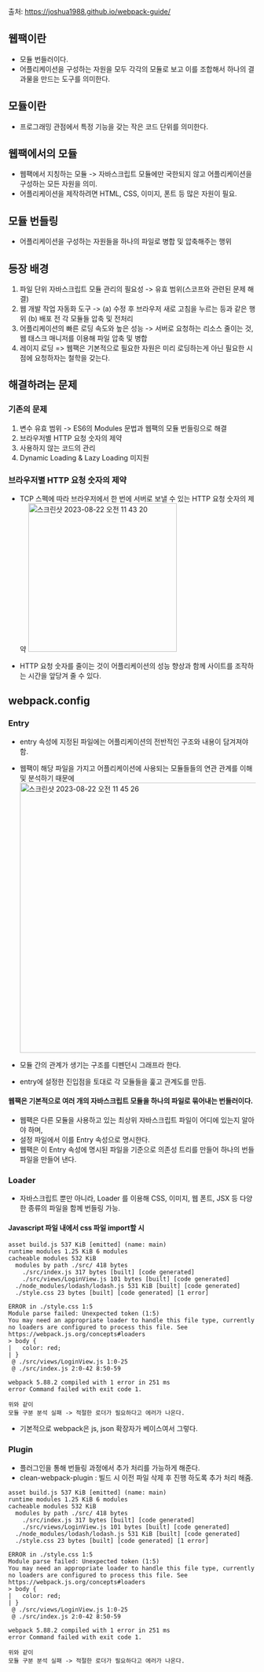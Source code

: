 출처: https://joshua1988.github.io/webpack-guide/

## 웹팩이란

- 모듈 번들러이다.
- 어플리케이션을 구성하는 자원을 모두 각각의 모듈로 보고 이를 조합해서 하나의 결과물을 만드는 도구를 의미한다.

## 모듈이란

- 프로그래밍 관점에서 특정 기능을 갖는 작은 코드 단위를 의미한다.

## 웹팩에서의 모듈

- 웹팩에서 지칭하는 모듈 -> 자바스크립트 모듈에만 국한되지 않고 어플리케이션을 구성하는 모든 자원을 의미.
- 어플리케이션을 제작하려면 HTML, CSS, 이미지, 폰트 등 많은 자원이 필요.

## 모듈 번들링

- 어플리케이션을 구성하는 자원들을 하나의 파일로 병합 및 압축해주는 행위

## 등장 배경

1. 파일 단위 자바스크립트 모듈 관리의 필요성 -> 유효 범위(스코프와 관련된 문제 해결)
2. 웹 개발 작업 자동화 도구 -> (a) 수정 후 브라우저 새로 고침을 누르는 등과 같은 행위 (b) 배포 전 각 모듈들 압축 및 전처리
3. 어플리케이션의 빠른 로딩 속도와 높은 성능 -> 서버로 요청하는 리소스 줄이는 것, 웹 태스크 매니저를 이용해 파일 압축 및 병합
4. 레이지 로딩
   => 웹팩은 기본적으로 필요한 자원은 미리 로딩하는게 아닌 필요한 시점에 요청하자는 철학을 갖는다.

## 해결하려는 문제

### 기존의 문제

1. 변수 유효 범위 -> ES6의 Modules 문법과 웹팩의 모듈 번들링으로 해결
2. 브라우저별 HTTP 요청 숫자의 제약
3. 사용하지 않는 코드의 관리
4. Dynamic Loading & Lazy Loading 미지원

### 브라우저별 HTTP 요청 숫자의 제약

- TCP 스펙에 따라 브라우저에서 한 번에 서버로 보낼 수 있는 HTTP 요청 숫자의 제약
  <img width="302" alt="스크린샷 2023-08-22 오전 11 43 20" src="https://github.com/geunheejung/webpack-tuto/assets/37014032/b204430f-17fe-424e-b50d-8598274b8b8b">

- HTTP 요청 숫자를 줄이는 것이 어플리케이션의 성능 향상과 함께 사이트를 조작하는 시간을 앞당겨 줄 수 있다.

## webpack.config

### Entry

- entry 속성에 지정된 파일에는 어플리케이션의 전반적인 구조와 내용이 담겨져야 함.
- 웹팩이 해당 파일을 가지고 어플리케이션에 사용되는 모듈들들의 연관 관계를 이해 및 분석하기 때문에
  <img width="549" alt="스크린샷 2023-08-22 오전 11 45 26" src="https://github.com/geunheejung/webpack-tuto/assets/37014032/acc9fb14-43e9-4bfb-ae71-03ee27fd1579">

- 모듈 간의 관계가 생기는 구조를 디펜던시 그래프라 한다.
- entry에 설정한 진입점을 토대로 각 모듈들을 훑고 관계도를 만듬.

#### 웹팩은 기본적으로 여러 개의 자바스크립트 모듈을 하나의 파일로 묶어내는 번들러이다.

- 웹팩은 다른 모듈을 사용하고 있는 최상위 자바스크립트 파일이 어디에 있는지 알아야 하며,
- 설정 파일에서 이를 Entry 속성으로 명시한다.
- 웹팩은 이 Entry 속성에 명시된 파일을 기준으로 의존성 트리를 만들어 하나의 번들 파일을 만들어 낸다.

### Loader

- 자바스크립트 뿐만 아니라, Loader 를 이용해 CSS, 이미지, 웹 폰트, JSX 등 다양한 종류의 파일을 함께 번들링 가능.

#### Javascript 파일 내에서 css 파일 import할 시

```
asset build.js 537 KiB [emitted] (name: main)
runtime modules 1.25 KiB 6 modules
cacheable modules 532 KiB
  modules by path ./src/ 418 bytes
    ./src/index.js 317 bytes [built] [code generated]
    ./src/views/LoginView.js 101 bytes [built] [code generated]
  ./node_modules/lodash/lodash.js 531 KiB [built] [code generated]
  ./style.css 23 bytes [built] [code generated] [1 error]

ERROR in ./style.css 1:5
Module parse failed: Unexpected token (1:5)
You may need an appropriate loader to handle this file type, currently no loaders are configured to process this file. See https://webpack.js.org/concepts#loaders
> body {
|   color: red;
| }
 @ ./src/views/LoginView.js 1:0-25
 @ ./src/index.js 2:0-42 8:50-59

webpack 5.88.2 compiled with 1 error in 251 ms
error Command failed with exit code 1.

위와 같이
모듈 구분 분석 실패 -> 적절한 로더가 필요하다고 에러가 나온다.
```

- 기본적으로 webpack은 js, json 확장자가 베이스여서 그렇다.

### Plugin

- 플러그인을 통해 번들링 과정에서 추가 처리를 가능하게 해준다.
- clean-webpack-plugin : 빌드 시 이전 파일 삭제 후 진행 하도록 추가 처리 해줌.

```
asset build.js 537 KiB [emitted] (name: main)
runtime modules 1.25 KiB 6 modules
cacheable modules 532 KiB
  modules by path ./src/ 418 bytes
    ./src/index.js 317 bytes [built] [code generated]
    ./src/views/LoginView.js 101 bytes [built] [code generated]
  ./node_modules/lodash/lodash.js 531 KiB [built] [code generated]
  ./style.css 23 bytes [built] [code generated] [1 error]

ERROR in ./style.css 1:5
Module parse failed: Unexpected token (1:5)
You may need an appropriate loader to handle this file type, currently no loaders are configured to process this file. See https://webpack.js.org/concepts#loaders
> body {
|   color: red;
| }
 @ ./src/views/LoginView.js 1:0-25
 @ ./src/index.js 2:0-42 8:50-59

webpack 5.88.2 compiled with 1 error in 251 ms
error Command failed with exit code 1.

위와 같이
모듈 구분 분석 실패 -> 적절한 로더가 필요하다고 에러가 나온다.
```
